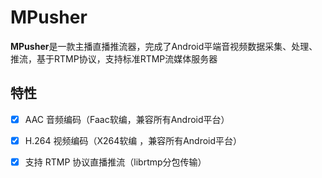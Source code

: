# MPusher
**MPusher**是一款主播直播推流器，完成了Android平端音视频数据采集、处理、推流，基于RTMP协议，支持标准RTMP流媒体服务器


特性
-------
-  [x] AAC 音频编码（Faac软编，兼容所有Android平台）
-  [x]  H.264 视频编码（X264软编 ，兼容所有Android平台）
-  [x]  支持 RTMP 协议直播推流（librtmp分包传输）


